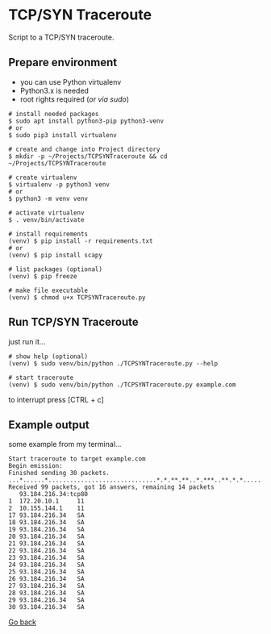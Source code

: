# TCP/SYN Traceroute

Script to a TCP/SYN traceroute.

## Prepare environment

- you can use Python virtualenv
- Python3.x is needed
- root rights required (_or via sudo_)

```shell
# install needed packages
$ sudo apt install python3-pip python3-venv
# or
$ sudo pip3 install virtualenv

# create and change into Project directory
$ mkdir -p ~/Projects/TCPSYNTraceroute && cd ~/Projects/TCPSYNTraceroute

# create virtualenv
$ virtualenv -p python3 venv
# or
$ python3 -m venv venv

# activate virtualenv
$ . venv/bin/activate

# install requirements
(venv) $ pip install -r requirements.txt
# or
(venv) $ pip install scapy

# list packages (optional)
(venv) $ pip freeze

# make file executable
(venv) $ chmod u+x TCPSYNTraceroute.py
```

## Run TCP/SYN Traceroute

just run it...

```shell
# show help (optional)
(venv) $ sudo venv/bin/python ./TCPSYNTraceroute.py --help

# start traceroute
(venv) $ sudo venv/bin/python ./TCPSYNTraceroute.py example.com
```

to interrupt press [CTRL + c]

## Example output

some example from my terminal...

```shell
Start traceroute to target example.com
Begin emission:
Finished sending 30 packets.
...*......*..............................*.*.**.**..*.***..**.*.*..................................
Received 99 packets, got 16 answers, remaining 14 packets
   93.184.216.34:tcp80 
1  172.20.10.1     11  
2  10.155.144.1    11  
17 93.184.216.34   SA  
18 93.184.216.34   SA  
19 93.184.216.34   SA  
20 93.184.216.34   SA  
21 93.184.216.34   SA  
22 93.184.216.34   SA  
23 93.184.216.34   SA  
24 93.184.216.34   SA  
25 93.184.216.34   SA  
26 93.184.216.34   SA  
27 93.184.216.34   SA  
28 93.184.216.34   SA  
29 93.184.216.34   SA  
30 93.184.216.34   SA
```

[Go back](../README.md)
